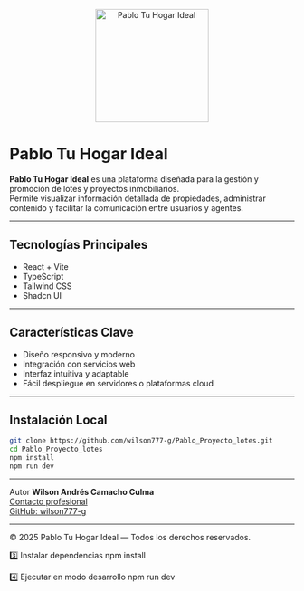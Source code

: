 <p align="center">
  <img src="logo_proyecto.jpg" alt="Pablo Tu Hogar Ideal" width="200">
</p>

# Pablo Tu Hogar Ideal

**Pablo Tu Hogar Ideal** es una plataforma diseñada para la gestión y promoción de lotes y proyectos inmobiliarios.  
Permite visualizar información detallada de propiedades, administrar contenido y facilitar la comunicación entre usuarios y agentes.

---

## Tecnologías Principales
- React + Vite  
- TypeScript  
- Tailwind CSS  
- Shadcn UI  

---

## Características Clave
- Diseño responsivo y moderno  
- Integración con servicios web  
- Interfaz intuitiva y adaptable  
- Fácil despliegue en servidores o plataformas cloud  

---

## Instalación Local
```bash
git clone https://github.com/wilson777-g/Pablo_Proyecto_lotes.git
cd Pablo_Proyecto_lotes
npm install
npm run dev
```

---

Autor
**Wilson Andrés Camacho Culma**  
[Contacto profesional](andrescamacho.19@hotmail.com)  
[GitHub: wilson777-g](https://github.com/wilson777-g)

---

© 2025 Pablo Tu Hogar Ideal — Todos los derechos reservados.


3️⃣ Instalar dependencias
npm install

4️⃣ Ejecutar en modo desarrollo
npm run dev
